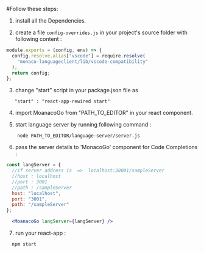 #Follow these steps:

1. install all the Dependencies.

2. create a file `config-overrides.js` in your project's source folder with following content :

```javascript
module.exports = (config, env) => {
  config.resolve.alias["vscode"] = require.resolve(
    "monaco-languageclient/lib/vscode-compatibility"
  );
  return config;
};
```

3. change "start" script in your package.json file as
```
   "start" : "react-app-rewired start"
```
4. import MoanacoGo from "PATH_TO_EDITOR" in your react component.

5. start language server by running following command :

```
    node PATH_TO_EDITOR/language-server/server.js
```

6. pass the server details to 'MonacoGo' component for Code Completions :

```jsx
const langServer = {
  //if server address is  =>  localhost:30001/sampleServer
  //host : localhost
  //port : 3001
  //path : /sampleServer
  host: "localhost",
  port: "3001",
  path: "/sampleServer"
};

  <MoanacoGo langServer={langServer} />
```

7. run your react-app :

```
  npm start
```
